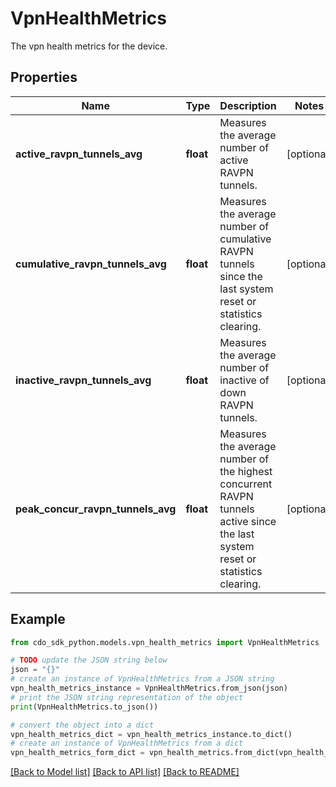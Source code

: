 # VpnHealthMetrics

The vpn health metrics for the device.

## Properties

Name | Type | Description | Notes
------------ | ------------- | ------------- | -------------
**active_ravpn_tunnels_avg** | **float** | Measures the average number of active RAVPN tunnels. | [optional] 
**cumulative_ravpn_tunnels_avg** | **float** | Measures the average number of cumulative RAVPN tunnels since the last system reset or statistics clearing. | [optional] 
**inactive_ravpn_tunnels_avg** | **float** | Measures the average number of inactive of down RAVPN tunnels. | [optional] 
**peak_concur_ravpn_tunnels_avg** | **float** | Measures the average number of the highest concurrent RAVPN tunnels active since the last system reset or statistics clearing. | [optional] 

## Example

```python
from cdo_sdk_python.models.vpn_health_metrics import VpnHealthMetrics

# TODO update the JSON string below
json = "{}"
# create an instance of VpnHealthMetrics from a JSON string
vpn_health_metrics_instance = VpnHealthMetrics.from_json(json)
# print the JSON string representation of the object
print(VpnHealthMetrics.to_json())

# convert the object into a dict
vpn_health_metrics_dict = vpn_health_metrics_instance.to_dict()
# create an instance of VpnHealthMetrics from a dict
vpn_health_metrics_form_dict = vpn_health_metrics.from_dict(vpn_health_metrics_dict)
```
[[Back to Model list]](../README.md#documentation-for-models) [[Back to API list]](../README.md#documentation-for-api-endpoints) [[Back to README]](../README.md)


